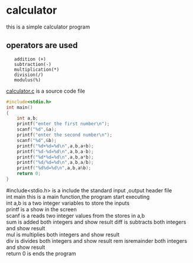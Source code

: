 # calculator     
this is a simple calculator program     
       
## operators are used     

       addition (+)    
       subtraction(-)
       multiplication(*)
       division(/)
       modulus(%)
          
[calculator.c](./calculator.c) is a source code file    


```c  
#include<stdio.h>
int main()
{
    int a,b;
    printf("enter the first number\n");
    scanf("%d",&a);
    printf("enter the second number\n");
    scanf("%d",&b);
    printf("%d+%d=%d\n",a,b,a+b);
    printf("%d-%d=%d\n",a,b,a-b);
    printf("%d*%d=%d\n",a,b,a*b);
    printf("%d/%d=%d\n",a,b,a/b);
    printf("%d%d=%d\n",a,b,a%b);
    return 0;
}   
```



#include<stdio.h> is a include the standard input ,output header file    
int main this is a main function,the program start executing   
int a,b is a two integer variables to store the inputs  
printf is a show in the screen  
scanf is a reads two integer values from the stores in a,b   
sum is added both integers and show result
diff is subtracts both integers and show result      
mul is multiplies both integers and show result  
div is divides both integers and show result
rem isremainder both integers and show result   
return 0 is ends the program     
  
